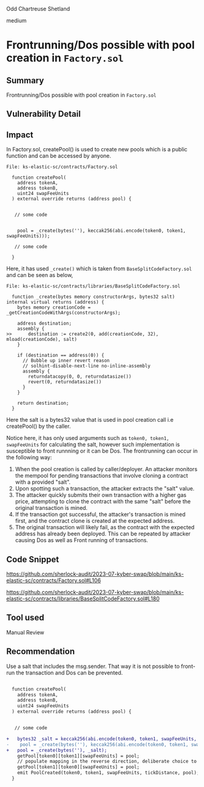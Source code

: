 Odd Chartreuse Shetland

medium

# Frontrunning/Dos possible with pool creation in `Factory.sol`
## Summary
Frontrunning/Dos possible with pool creation in `Factory.sol`

## Vulnerability Detail
## Impact

In Factory.sol, createPool() is used to create new pools which is a public function and can be accessed by anyone.

```Solidity
File: ks-elastic-sc/contracts/Factory.sol

  function createPool(
    address tokenA,
    address tokenB,
    uint24 swapFeeUnits
  ) external override returns (address pool) {


   // some code


    pool = _create(bytes(''), keccak256(abi.encode(token0, token1, swapFeeUnits)));

   // some code

  }
```

Here, it has used `_create()` which is taken from `BaseSplitCodeFactory.sol` and can be seen as below,

```Solidity
File: ks-elastic-sc/contracts/libraries/BaseSplitCodeFactory.sol

  function _create(bytes memory constructorArgs, bytes32 salt) internal virtual returns (address) {
    bytes memory creationCode = _getCreationCodeWithArgs(constructorArgs);

    address destination;
    assembly {
>>      destination := create2(0, add(creationCode, 32), mload(creationCode), salt)
    }

    if (destination == address(0)) {
      // Bubble up inner revert reason
      // solhint-disable-next-line no-inline-assembly
      assembly {
        returndatacopy(0, 0, returndatasize())
        revert(0, returndatasize())
      }
    }

    return destination;
  }
```
Here the salt is a bytes32 value that is used in pool creation call i.e createPool() by the caller. 

Notice here, it has only used arguments such as `token0, token1, swapFeeUnits` for calculating the salt, however such implementation is susceptible to front runnning or it can be Dos. The frontrunning can occur in the following way:

1) When the pool creation is called by caller/deployer. An attacker monitors the mempool for pending transactions that involve cloning a contract with a provided "salt".
2) Upon spotting such a transaction, the attacker extracts the "salt" value.
3) The attacker quickly submits their own transaction with a higher gas price, attempting to clone the contract with the same "salt" before the original transaction is mined.
4) If the transaction got successful, the attacker's transaction is mined first, and the contract clone is created at the expected address.
5) The original transaction will likely fail, as the contract with the expected address has already been deployed. This can be repeated by attacker causing Dos as well as Front running of transactions.

## Code Snippet
https://github.com/sherlock-audit/2023-07-kyber-swap/blob/main/ks-elastic-sc/contracts/Factory.sol#L106

https://github.com/sherlock-audit/2023-07-kyber-swap/blob/main/ks-elastic-sc/contracts/libraries/BaseSplitCodeFactory.sol#L180

## Tool used
Manual Review

## Recommendation
Use a salt that includes the msg.sender. That way it is not possible to front-run the transaction and Dos can be prevented.

```diff

  function createPool(
    address tokenA,
    address tokenB,
    uint24 swapFeeUnits
  ) external override returns (address pool) {


   // some code

+   bytes32 _salt = keccak256(abi.encode(token0, token1, swapFeeUnits, msg.sender));
-    pool = _create(bytes(''), keccak256(abi.encode(token0, token1, swapFeeUnits)));
+   pool = _create(bytes(''), _salt);
    getPool[token0][token1][swapFeeUnits] = pool;
    // populate mapping in the reverse direction, deliberate choice to avoid the cost of comparing addresses
    getPool[token1][token0][swapFeeUnits] = pool;
    emit PoolCreated(token0, token1, swapFeeUnits, tickDistance, pool);
  }
```